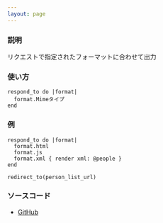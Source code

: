 ```yaml
---
layout: page
---
```

### 説明
リクエストで指定されたフォーマットに合わせて出力

### 使い方
    respond_to do |format|
      format.Mimeタイプ
    end

### 例
    respond_to do |format|
      format.html
      format.js
      format.xml { render xml: @people }
    end

    redirect_to(person_list_url)

### ソースコード
* [GitHub](https://github.com/rails/rails/blob/f33d52c95217212cbacc8d5e44b5a8e3cdc6f5b3/actionpack/lib/action_controller/metal/mime_responds.rb#L201)